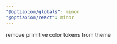 ```yaml
---
"@optiaxiom/globals": minor
"@optiaxiom/react": minor
---
```


remove primitive color tokens from theme

